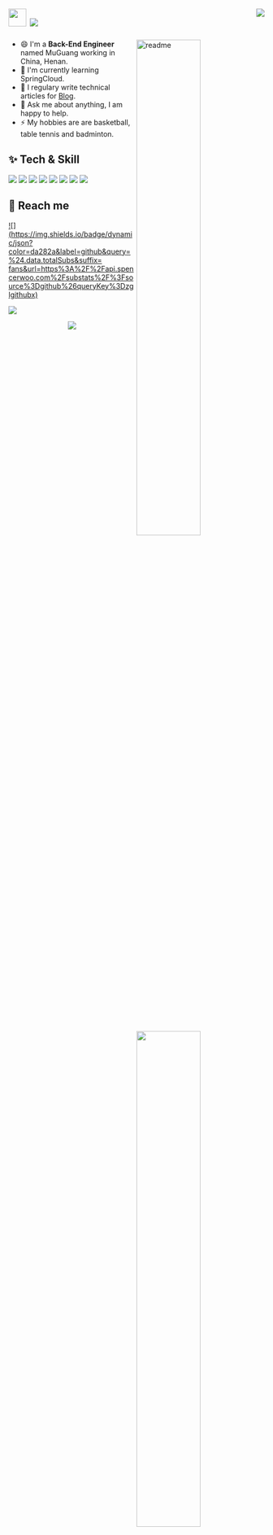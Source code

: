 ### 

<h1>
<img width='35' src='https://cdn.jsdelivr.net/gh/yesmore/img/img/pop_cat.gif'/>  <img src='https://readme-typing-svg.herokuapp.com?vCenter=true&height=25&lines=%F0%9D%91%AF%F0%9D%92%86%F0%9D%92%86%F0%9D%92%86%F0%9D%92%86%F0%9D%92%86%F0%9D%92%86%F0%9D%92%86%F0%9D%92%86%F0%9D%92%93%F0%9D%92%86~'/>
  <img align='right' src="https://visitor-badge.glitch.me/badge?page_id=zglgithubx.zglgithubx" /> 	
</h1>

<img align='right' width='50%' alt='readme' src="https://github-readme-stats.vercel.app/api?username=zglgithubx&show_icons=true&theme=react" />

- 😄 I'm a **Back-End Engineer** named MuGuang working in China, Henan.
- 🌱 I'm currently learning SpringCloud.
- 📝 I regulary write technical articles for [Blog](https://zglgithubx.github.io).
- 💬 Ask me about anything, I am happy to help.
- ⚡ My hobbies are are basketball, table tennis and badminton.

## ✨ Tech & Skill

<img align='right' width='50%' src='http://github-profile-summary-cards.vercel.app/api/cards/most-commit-language?username=zglgithubx&theme=nord_dark'/>

<p>
	<img src="https://img.shields.io/badge/SpringBoot-2.4.1-yellowgreen?style=for-the-badge&logo=springboot&logoColor=ffffff"/>
	<img src="https://img.shields.io/badge/SpringCloudAlibaba-2021.0.4.0-yellowgreen?style=for-the-badge&logo=springboot"/>
	<img src="https://img.shields.io/badge/-JavaScript-%23F7DF1C?style=for-the-badge&logo=javascript&logoColor=000000&labelColor=%23F7DF1C&color=%23FFCE5A"/>
	<img src="https://img.shields.io/badge/jquery-%230769AD.svg?style=for-the-badge&logo=jquery&logoColor=white"/>	
	<img src="https://img.shields.io/badge/-Vue.js-%232c3e50?style=for-the-badge&logo=vuedotjs"/>	
	<img src="https://img.shields.io/badge/-Git-%23F05032?style=for-the-badge&logo=git&logoColor=%23ffffff"/>    
	<img src="https://img.shields.io/badge/mysql-%2300f.svg?style=for-the-badge&logo=mysql&logoColor=white"/>
    <img src="https://img.shields.io/badge/redis-%23F05032.svg?style=for-the-badge&logo=redis&logoColor=white"/>
</p>


## 🤖 Reach me

[![](https://img.shields.io/badge/dynamic/json?color=da282a&label=github&query=%24.data.totalSubs&suffix= fans&url=https%3A%2F%2Fapi.spencerwoo.com%2Fsubstats%2F%3Fsource%3Dgithub%26queryKey%3Dzglgithubx)](https://github.com/zglgithubx)

<a href='mailto:1846015350_at_qq.com'><img src='https://img.shields.io/badge/-15036934261@163.com-911318?style=flat-square&logo=Mail.RU&logoColor=white&labelColor=c14438'/></a> 
<br>

<div align="center"><img src="https://cdn.jsdelivr.net/gh/zglgithubx/zglgithubx/assets/github-contribution-grid-snake.svg" /></div>


